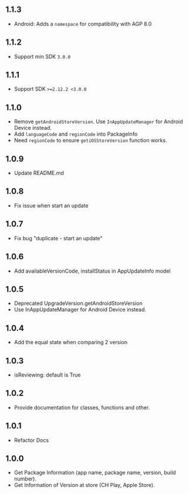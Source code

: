 ## 1.1.3

* Android: Adds a `namespace` for compatibility with AGP 8.0

## 1.1.2

* Support min SDK `3.0.0`

## 1.1.1

* Support SDK `>=2.12.2 <3.0.0`

## 1.1.0

* Remove `getAndroidStoreVersion`. Use `InAppUpdateManager` for Android Device instead.
* Add `languageCode` and `regionCode` into PackageInfo
* Need `regionCode` to ensure `getiOSStoreVersion` function works.

## 1.0.9

* Update README.md

## 1.0.8

* Fix issue when start an update

## 1.0.7

* Fix bug "duplicate - start an update"

## 1.0.6

* Add availableVersionCode, installStatus in AppUpdateInfo model

## 1.0.5

* Deprecated UpgradeVersion.getAndroidStoreVersion
* Use InAppUpdateManager for Android Device instead.

## 1.0.4

* Add the equal state when comparing 2 version

## 1.0.3

* isReviewing: default is True

## 1.0.2

* Provide documentation for classes, functions and other.

## 1.0.1

* Refactor Docs

## 1.0.0

* Get Package Information (app name, package name, version, build number).
* Get Information of Version at store (CH Play, Apple Store).
